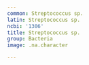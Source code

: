 ```yaml
---
common: Streptococcus sp.
latin: Streptococcus sp.
ncbi: '1306'
title: Streptococcus sp.
group: Bacteria
image: .na.character

---
```

